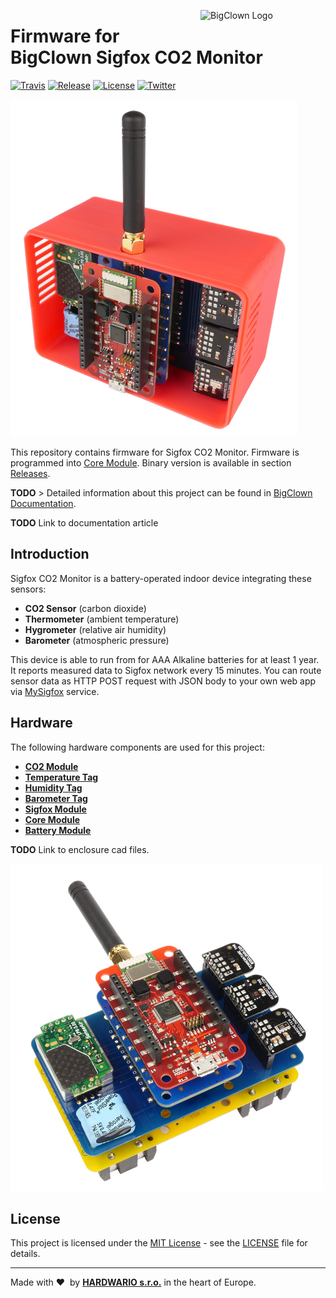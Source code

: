 <a href="https://www.bigclown.com/"><img src="https://bigclown.sirv.com/logo.png" width="200" height="59" alt="BigClown Logo" align="right"></a>

# Firmware for BigClown Sigfox CO2 Monitor

[![Travis](https://img.shields.io/travis/bigclownlabs/bcf-kit-sigfox-co2-monitor/master.svg)](https://travis-ci.org/bigclownlabs/bcf-kit-sigfox-co2-monitor)
[![Release](https://img.shields.io/github/release/bigclownlabs/bcf-kit-sigfox-co2-monitor.svg)](https://github.com/bigclownlabs/bcf-kit-sigfox-co2-monitor/releases)
[![License](https://img.shields.io/github/license/bigclownlabs/bcf-kit-sigfox-co2-monitor.svg)](https://github.com/bigclownlabs/bcf-kit-sigfox-co2-monitor/blob/master/LICENSE)
[![Twitter](https://img.shields.io/twitter/follow/BigClownLabs.svg?style=social&label=Follow)](https://twitter.com/BigClownLabs)

![sigfox-CO2-monitor-with-enclosure](images/sf-co2-enclosure.png)

This repository contains firmware for Sigfox CO2 Monitor.
Firmware is programmed into [Core Module](https://shop.bigclown.com/core-module).
Binary version is available in section [Releases](https://github.com/bigclownlabs/bcf-kit-sigfox-co2-monitor/releases).

**TODO** > Detailed information about this project can be found in [BigClown Documentation](https://doc.bigclown.com).

**TODO** Link to documentation article

## Introduction

Sigfox CO2 Monitor is a battery-operated indoor device integrating these sensors:

* **CO2 Sensor** (carbon dioxide)
* **Thermometer** (ambient temperature)
* **Hygrometer** (relative air humidity)
* **Barometer** (atmospheric pressure)

This device is able to run from for AAA Alkaline batteries for at least 1 year.
It reports measured data to Sigfox network every 15 minutes.
You can route sensor data as HTTP POST request with JSON body to your own web app via [MySigfox](https://www.mysigfox.com) service.

## Hardware

The following hardware components are used for this project:

* **[CO2 Module](https://shop.bigclown.com/co2-module)**
* **[Temperature Tag](https://shop.bigclown.com/temperature-tag)**
* **[Humidity Tag](https://shop.bigclown.com/humidity-tag)**
* **[Barometer Tag](https://shop.bigclown.com/barometer-tag)**
* **[Sigfox Module](https://shop.bigclown.com/sigfox-module)**
* **[Core Module](https://shop.bigclown.com/core-module)**
* **[Battery Module](https://shop.bigclown.com/battery-module)**

**TODO** Link to enclosure cad files.

![sigfox-CO2-monitor](images/sf-co2.png)

## License

This project is licensed under the [MIT License](https://opensource.org/licenses/MIT/) - see the [LICENSE](LICENSE) file for details.

---

Made with &#x2764;&nbsp; by [**HARDWARIO s.r.o.**](https://www.hardwario.com/) in the heart of Europe.
